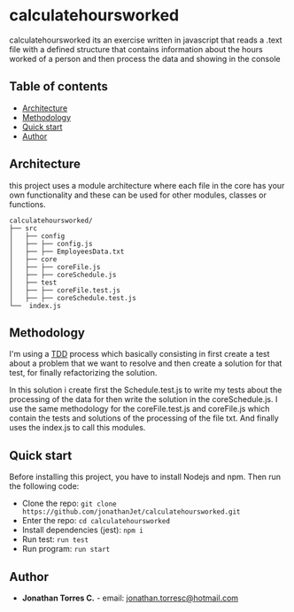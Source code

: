 # calculatehoursworked

calculatehoursworked its an exercise written in javascript that reads a .text file with a defined structure that contains information about the hours worked of a person and then process the data and showing in the console


## Table of contents

- [Architecture](#Architecture)
- [Methodology](#Methodology)
- [Quick start](#quick-start)
- [Author](#Author)

## Architecture

this project uses a module architecture where each file in the core has your own functionality and these can be used for other modules, classes or functions.

```text
calculatehoursworked/
├── src
│   ├── config
│   ├── ├── config.js
│   ├── ├── EmployeesData.txt
│   ├── core
│   ├── ├── coreFile.js
│   ├── ├── coreSchedule.js
│   ├── test
│   ├── ├── coreFile.test.js
│   ├── ├── coreSchedule.test.js
└──  index.js
```

## Methodology

I'm using a [TDD](https://en.wikipedia.org/wiki/Test-driven_development) process which basically consisting in first create a test about a problem that we want to resolve and then create a solution for that test, for finally refactorizing the solution.

In this solution i create first the Schedule.test.js to write my tests about the processing of the data for then write the solution in the coreSchedule.js.
I use the same methodology for the coreFile.test.js and coreFile.js which contain the tests and solutions of the processing of the file txt. And finally uses the index.js to call this modules.

## Quick start

Before installing this project, you have to install Nodejs and npm. Then run the following code:

- Clone the repo: `git clone https://github.com/jonathanJet/calculatehoursworked.git`
- Enter the repo: `cd calculatehoursworked`
- Install dependencies (jest): `npm i`
- Run test: `run test`
- Run program: `run start`

## Author

* **Jonathan Torres C.** - email: jonathan.torresc@hotmail.com